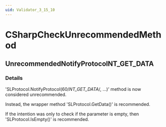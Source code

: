 ```yaml
---
uid: Validator_3_15_10
---
```


# CSharpCheckUnrecommendedMethod

## UnrecommendedNotifyProtocolNT_GET_DATA

<!-- Description, Properties, ... sections are auto-generated. -->
<!-- REPLACE ME AUTO-GENERATION -->

### Details

'SLProtocol.NotifyProtocol(60/*NT_GET_DATA*/, ...)' method is now considered unrecommended.

Instead, the wrapper method 'SLProtocol.GetData()' is recommended.

If the intention was only to check if the parameter is empty, then 'SLProtocol.IsEmpty()' is recommended.

<!-- Uncomment to add example code -->
<!--### Example code-->

